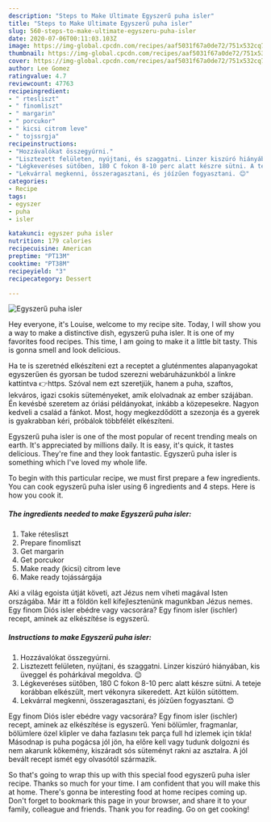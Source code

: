 ```yaml
---
description: "Steps to Make Ultimate Egyszerű puha isler"
title: "Steps to Make Ultimate Egyszerű puha isler"
slug: 560-steps-to-make-ultimate-egyszeru-puha-isler
date: 2020-07-06T00:11:03.103Z
image: https://img-global.cpcdn.com/recipes/aaf5031f67a0de72/751x532cq70/egyszeru-puha-isler-recept-foto.jpg
thumbnail: https://img-global.cpcdn.com/recipes/aaf5031f67a0de72/751x532cq70/egyszeru-puha-isler-recept-foto.jpg
cover: https://img-global.cpcdn.com/recipes/aaf5031f67a0de72/751x532cq70/egyszeru-puha-isler-recept-foto.jpg
author: Lee Gomez
ratingvalue: 4.7
reviewcount: 47763
recipeingredient:
- " rtesliszt"
- " finomliszt"
- " margarin"
- " porcukor"
- " kicsi citrom leve"
- " tojssrgja"
recipeinstructions:
- "Hozzávalókat összegyúrni."
- "Lisztezett felületen, nyújtani, és szaggatni. Linzer kiszúró hiányában, kis üveggel és pohárkával megoldva. 😉"
- "Légkeveréses sütőben, 180 C fokon 8-10 perc alatt készre sütni. A teteje korábban elkészült, mert vékonyra sikeredett. Azt külön sütöttem."
- "Lekvárral megkenni, összeragasztani, és jóízűen fogyasztani. 😊"
categories:
- Recipe
tags:
- egyszer
- puha
- isler

katakunci: egyszer puha isler 
nutrition: 179 calories
recipecuisine: American
preptime: "PT13M"
cooktime: "PT38M"
recipeyield: "3"
recipecategory: Dessert

---
```



![Egyszerű puha isler](https://img-global.cpcdn.com/recipes/aaf5031f67a0de72/751x532cq70/egyszeru-puha-isler-recept-foto.jpg)

Hey everyone, it's Louise, welcome to my recipe site. Today, I will show you a way to make a distinctive dish, egyszerű puha isler. It is one of my favorites food recipes. This time, I am going to make it a little bit tasty. This is gonna smell and look delicious.

Ha te is szeretnéd elkészíteni ezt a receptet a gluténmentes alapanyagokat egyszerűen és gyorsan be tudod szerezni webáruházunkból a linkre kattintva 👉https. Szóval nem ezt szeretjük, hanem a puha, szaftos, lekváros, igazi csokis süteményeket, amik elolvadnak az ember szájában. Én kevésbé szeretem az óriási példányokat, inkább a közepesekre. Nagyon kedveli a család a fánkot. Most, hogy megkezdődött a szezonja és a gyerek is gyakrabban kéri, próbálok többfélét elkészíteni.

Egyszerű puha isler is one of the most popular of recent trending meals on earth. It's appreciated by millions daily. It is easy, it's quick, it tastes delicious. They're fine and they look fantastic. Egyszerű puha isler is something which I've loved my whole life.


To begin with this particular recipe, we must first prepare a few ingredients. You can cook egyszerű puha isler using 6 ingredients and 4 steps. Here is how you cook it.

<!--inarticleads1-->

##### The ingredients needed to make Egyszerű puha isler:

1. Take  rétesliszt
1. Prepare  finomliszt
1. Get  margarin
1. Get  porcukor
1. Make ready  (kicsi) citrom leve
1. Make ready  tojássárgája


Aki a világ egoista útját követi, azt Jézus nem viheti magával Isten országába. Már itt a földön kell kifejlesztenünk magunkban Jézus nemes. Egy finom Diós isler ebédre vagy vacsorára? Egy finom isler (ischler) recept, aminek az elkészítése is egyszerű. 

<!--inarticleads2-->

##### Instructions to make Egyszerű puha isler:

1. Hozzávalókat összegyúrni.
1. Lisztezett felületen, nyújtani, és szaggatni. Linzer kiszúró hiányában, kis üveggel és pohárkával megoldva. 😉
1. Légkeveréses sütőben, 180 C fokon 8-10 perc alatt készre sütni. A teteje korábban elkészült, mert vékonyra sikeredett. Azt külön sütöttem.
1. Lekvárral megkenni, összeragasztani, és jóízűen fogyasztani. 😊


Egy finom Diós isler ebédre vagy vacsorára? Egy finom isler (ischler) recept, aminek az elkészítése is egyszerű. Yeni bölümler, fragmanlar, bölümlere özel klipler ve daha fazlasını tek parça full hd izlemek için tıkla! Másodnap is puha pogácsa jól jön, ha előre kell vagy tudunk dolgozni és nem akarunk kőkemény, kiszáradt sós süteményt rakni az asztalra. A jól bevált recept ismét egy olvasótól származik. 

So that's going to wrap this up with this special food egyszerű puha isler recipe. Thanks so much for your time. I am confident that you will make this at home. There's gonna be interesting food at home recipes coming up. Don't forget to bookmark this page in your browser, and share it to your family, colleague and friends. Thank you for reading. Go on get cooking!
